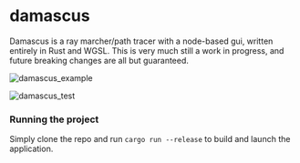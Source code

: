 # damascus

Damascus is a ray marcher/path tracer with a node-based gui, written entirely in Rust and WGSL.
This is very much still a work in progress, and future breaking changes are all but guaranteed.

![damascus_example](https://github.com/obulka/damascus/assets/21975584/968c6d2b-340f-42ab-b479-236e4cafbf3d)

![damascus_test](https://github.com/obulka/damascus/assets/21975584/d7e2d5af-1f1d-4943-8857-a3ce69a707f6)

### Running the project

Simply clone the repo and run `cargo run --release` to build and launch the application.
